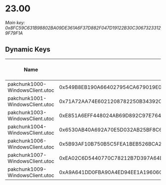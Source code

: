 # 23.00

###### Main key: 0x8FC59C631B98802BA09DE361A6F37D882F047D19122B30C30673233129F79F1A

## Dynamic Keys

| Name                            | Key                                                                | High Res Textures |
|---------------------------------|--------------------------------------------------------------------|-------------------|
| pakchunk1000-WindowsClient.utoc | 0x549B8EB190A664027954CA679019E0D360DC431DE88FA2EEA7678CE0FC40F398 | ❌                 |
| pakchunk1001-WindowsClient.utoc | 0x71A72AA74E6021208782250B34392CAC536551B873E8DC5E5BBA44AFEC69D854 | ❌                 |
| pakchunk1003-WindowsClient.utoc | 0xE851A6EFF448024AB69D892C97E764B93BC14B3826CFF0F13D0E22B24301C27B | ❌                 |
| pakchunk1004-WindowsClient.utoc | 0x6530AB40A692A70E5D032AB25BF8C6CFE285D8396F497F30096E7FE1D85D153D | ✔️                 |
| pakchunk1006-WindowsClient.utoc | 0x5B93AF10B750B5C5FEA1BEB526BCA250544C98A5A985A820DB467CE2A8386AE7 | ✔️                 |
| pakchunk1007-WindowsClient.utoc | 0xEA02C6D5440770C78212B7D397A64D03BF02CC5D9BA01C73C5F17518FAA73D21 | ❌                 |
| pakchunk1009-WindowsClient.utoc | 0xA9A641DD0FBA90A4ED94EE1A19606C9E34B10B05F7926AFCA0E17FD900D9DAA7 | ✔️                 |
